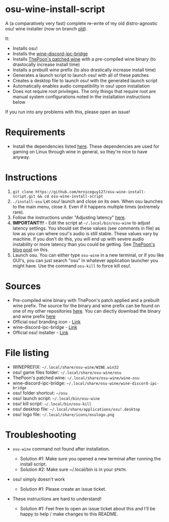 # osu-wine-install-script

A (a comparatively very fast) complete re-write of my old distro-agnostic osu! wine installer (now on branch [old](https://github.com/mrniceguy127/osu-wine-install-script/tree/old)).

It:

- Installs osu!
- Installs the [wine-discord-ipc-bridge](https://github.com/0e4ef622/wine-discord-ipc-bridge)
- Installs [ThePoon's patched wine](https://blog.thepoon.fr/osuLinuxAudioLatency/) with a pre-compiled wine binary (to drastocally increase install time)
- Installs a prebuilt wine prefix (to also drastically increase install time)
- Generates a launch script to launch osu! with all of these patches
- Creates a desktop file to launch osu! with the generated launch script
- Automatically enables audio compatibility in osu! upon installation
- Does not require root privileges. The only things that require root are manual system configurations noted in the installation instructions below

If you run into any problems with this, please open an issue!

# Requirements

- Install the dependencies listed [here](https://github.com/lutris/docs/blob/master/WineDependencies.md). These dependencies are used for gaming on Linux through wine in general, so they're nice to have anyway.

# Instructions

1. `git clone https://github.com/mrniceguy127/osu-wine-install-script.git && cd osu-wine-install-script`
2. `./install-osu` Let osu! launch and close on its own. When osu launches to the main menu, close it. Even if it happens multiple times (extremely rare).
3. Follow the instructions under "Adjusting latency" [here](https://blog.thepoon.fr/osuLinuxAudioLatency/#adjusting-latency).
4. **IMPORTANT!!!** - Edit the script at `~/.local/bin/osu-wine` to adjust latency settings. You should set these values (see comments in file) as low as you can where osu!'s audio is still stable. These values vary by machine. If you don't do this, you will end up with severe audio instability or more latency than you could be getting. See [ThePoon's blog post](https://blog.thepoon.fr/osuLinuxAudioLatency/) on this.
5. Launch osu. You can either type `osu-wine` in a new terminal, or if you like GUI's, you can just search "osu" in whatever application launcher you might have. Use the command `osu-kill` to force kill osu!.

# Sources

- Pre-compiled wine binary with ThePoon's patch applied and a prebuilt wine prefix. The source for the binary and wine prefix can be found on one of my other repositories [here](https://github.com/mrniceguy127/osu-wine-binary-and-prefix-generator). You can diectly download the binary and wine prefix [here](https://github.com/mrniceguy127/osu-wine-binary-and-prefix-generator/releases/download/7.0-02262022/wine-bin-and-prefix.tar.gz)
- Official osu! branding icon - [Link](https://i.ppy.sh/916068c8e2d5f90be7766da5ce0ee7a7ea6c99b3/68747470733a2f2f6f73752e7070792e73682f68656c702f77696b692f4272616e645f6964656e746974795f67756964656c696e65732f696d672f75736167652d66756c6c2d636f6c6f75722e706e67)
- wine-discord-ipc-bridge - [Link](https://github.com/0e4ef622/wine-discord-ipc-bridge/releases/download/v0.0.1/winediscordipcbridge.exe)
- Official osu! installer - [Link](https://m1.ppy.sh/r/osu!install.exe)

# File listing

- WINEPREFIX: `~/.local/share/osu-wine/WINE.win32`
- osu! game files folder: `~/.local/share/osu-wine/osu`
- ThePoon's patched wine: `~/.local/share/osu-wine/wine-osu`
- wine-discord-ipc-bridge: `~/.local/share/osu-wine/wine-discord-ipc-bridge`
- osu! folder shortcut: `~/osu`
- osu! launch script: `~/.local/bin/osu-wine`
- osu! kill script: `~/.local/bin/osu-kill`
- osu! desktop file: `~/.local/share/applications/osu!.desktop`
- osu! logo file: `~/.local/share/icons/osulogo.png`

# Troubleshooting

- `osu-wine` command not found after installation.
  - Solution #1: Make sure you opened a new terminal after running the install script.
  - Solution #2: Make sure ~/.local/bin is in your `$PATH`.

- osu! simply doesn't work
  - Solution #1: Please create an issue ticket.

- These instructions are hard to understand!
  - Solution #1: Feel free to open an issue ticket about this and I'll be happy to help / make changes to this README.
